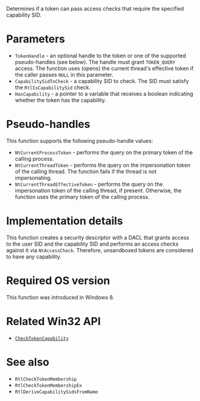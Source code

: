 Determines if a token can pass access checks that require the specified capability SID.

# Parameters
 - `TokenHandle` - an optional handle to the token or one of the supported pseudo-handles (see below). The handle must grant `TOKEN_QUERY` access. The function uses (opens) the current thread's effective token if the caller passes `NULL` in this parameter.
 - `CapabilitySidToCheck` - a capability SID to check. The SID must satisfy the `RtlIsCapabilitySid` check.
 - `HasCapability` - a pointer to a variable that receives a boolean indicating whether the token has the capability.

# Pseudo-handles
This function supports the following pseudo-handle values:
 - `NtCurrentProcessToken` - performs the query on the primary token of the calling process.
 - `NtCurrentThreadToken` - performs the query on the impersonation token of the calling thread. The function fails if the thread is not impersonating.
 - `NtCurrentThreadEffectiveToken` - performs the query on the impersonation token of the calling thread, if present. Otherwise, the function uses the primary token of the calling process.

# Implementation details
This function creates a security descriptor with a DACL that grants access to the user SID and the capability SID and performs an access checks against it via `NtAccessCheck`. Therefore, unsandboxed tokens are considered to have any capability.

# Required OS version
This function was introduced in Windows 8.

# Related Win32 API
 - [`CheckTokenCapability`](https://learn.microsoft.com/en-us/windows/win32/api/securitybaseapi/nf-securitybaseapi-checktokencapability)

# See also
 - `RtlCheckTokenMembership`
 - `RtlCheckTokenMembershipEx`
 - `RtlDeriveCapabilitySidsFromName`
